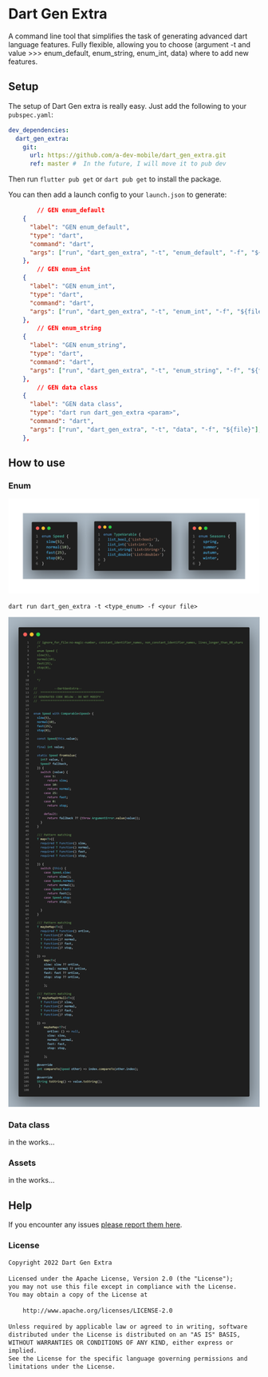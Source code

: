 # Dart Gen Extra

A command line tool that simplifies the task of generating advanced dart language features. Fully flexible, allowing you to choose (argument -t and value >>> enum_default, enum_string, enum_int, data) where to add new features.

## Setup

The setup of Dart Gen extra is really easy. Just add the following to your `pubspec.yaml`:

```yaml
dev_dependencies:
  dart_gen_extra:
    git:
      url: https://github.com/a-dev-mobile/dart_gen_extra.git
      ref: master #  In the future, I will move it to pub dev
```

Then run `flutter pub get` or `dart pub get` to install the package.

You can then add a launch config to your `launch.json` to generate:

```json
        // GEN enum_default
    {
      "label": "GEN enum_default",
      "type": "dart",
      "command": "dart",
      "args": ["run", "dart_gen_extra", "-t", "enum_default", "-f", "${file}"],
    },
        // GEN enum_int
    {
      "label": "GEN enum_int",
      "type": "dart",
      "command": "dart",
      "args": ["run", "dart_gen_extra", "-t", "enum_int", "-f", "${file}"],
    },
        // GEN enum_string    
    {
      "label": "GEN enum_string",
      "type": "dart",
      "command": "dart",
      "args": ["run", "dart_gen_extra", "-t", "enum_string", "-f", "${file}"],
    },
        // GEN data class   
    {
      "label": "GEN data class",
      "type": "dart run dart_gen_extra <param>",
      "command": "dart",
      "args": ["run", "dart_gen_extra", "-t", "data", "-f", "${file}"],
    },
```

## How to use
###  Enum

![enum_type](https://github.com/a-dev-mobile/dart_gen_extra/blob/master/resources/enum_type.png)

```shell
dart run dart_gen_extra -t <type_enum> -f <your file>
```

![enum_example](https://github.com/a-dev-mobile/dart_gen_extra/blob/master/resources/enum_example.png)



### Data class

in the works...

### Assets

in the works...

## Help
If you encounter any issues [please report them here](https://github.com/a-dev-mobile/dart_gen_extra/issues).
### License

```
Copyright 2022 Dart Gen Extra

Licensed under the Apache License, Version 2.0 (the "License");
you may not use this file except in compliance with the License.
You may obtain a copy of the License at

    http://www.apache.org/licenses/LICENSE-2.0

Unless required by applicable law or agreed to in writing, software
distributed under the License is distributed on an "AS IS" BASIS,
WITHOUT WARRANTIES OR CONDITIONS OF ANY KIND, either express or implied.
See the License for the specific language governing permissions and
limitations under the License.
```
